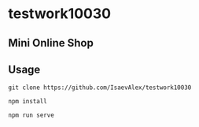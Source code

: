 # testwork10030

## Mini Online Shop

## Usage
```
git clone https://github.com/IsaevAlex/testwork10030

npm install

npm run serve
```


